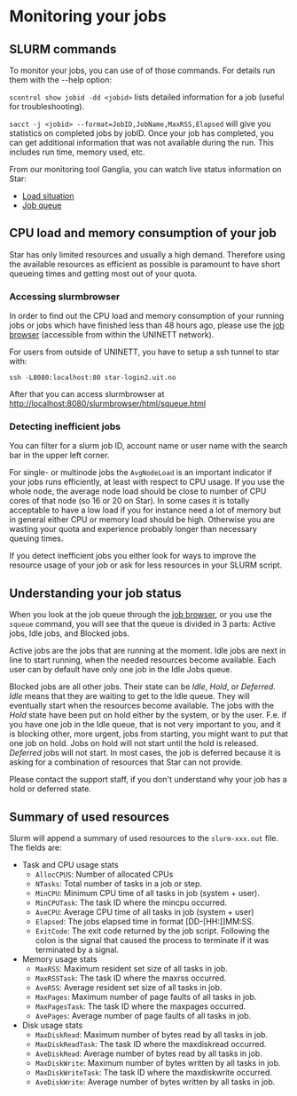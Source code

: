 # Monitoring your jobs

## SLURM commands

To monitor your jobs, you can use of of those commands. For details run
them with the <span class="title-ref">-</span>-help option:

`scontrol show jobid -dd <jobid>` lists detailed information for a job
(useful for troubleshooting).

`sacct -j <jobid> --format=JobID,JobName,MaxRSS,Elapsed` will give you
statistics on completed jobs by jobID. Once your job has completed, you
can get additional information that was not available during the run.
This includes run time, memory used, etc.

From our monitoring tool Ganglia, you can watch live status information
on Star:

-   [Load situation](http://star-adm.uit.no/ganglia/)
-   [Job
    queue](http://star-login2.uit.no/slurmbrowser/html/squeue.html)

## CPU load and memory consumption of your job

Star has only limited resources and usually a high demand. Therefore
using the available resources as efficient as possible is paramount to
have short queueing times and getting most out of your quota.

### Accessing slurmbrowser

In order to find out the CPU load and memory consumption of your running
jobs or jobs which have finished less than 48 hours ago, please use the
[job browser](http://star-login2.uit.no/slurmbrowser/html/squeue.html)
(accessible from within the UNINETT network).

For users from outside of UNINETT, you have to setup a ssh tunnel to
star with:

    ssh -L8080:localhost:80 star-login2.uit.no

After that you can access slurmbrowser at
<http://localhost:8080/slurmbrowser/html/squeue.html>

### Detecting inefficient jobs

You can filter for a slurm job ID, account name or user name with the
search bar in the upper left corner.

For single- or multinode jobs the `AvgNodeLoad` is an important
indicator if your jobs runs efficiently, at least with respect to CPU
usage. If you use the whole node, the average node load should be close
to number of CPU cores of that node (so 16 or 20 on Star). In some
cases it is totally acceptable to have a low load if you for instance
need a lot of memory but in general either CPU or memory load should be
high. Otherwise you are wasting your quota and experience probably
longer than necessary queuing times.

If you detect inefficient jobs you either look for ways to improve the
resource usage of your job or ask for less resources in your SLURM
script.

## Understanding your job status

When you look at the job queue through the [job
browser](http://star-login2.uit.no/slurmbrowser/html/squeue.html), or
you use the `squeue` command, you will see that the queue is divided in
3 parts: Active jobs, Idle jobs, and Blocked jobs.

Active jobs are the jobs that are running at the moment. Idle jobs are
next in line to start running, when the needed resources become
available. Each user can by default have only one job in the Idle Jobs
queue.

Blocked jobs are all other jobs. Their state can be *Idle*, *Hold*, or
*Deferred*. *Idle* means that they are waiting to get to the Idle queue.
They will eventually start when the resources become available. The jobs
with the *Hold* state have been put on hold either by the system, or by
the user. F.e. if you have one job in the Idle queue, that is not very
important to you, and it is blocking other, more urgent, jobs from
starting, you might want to put that one job on hold. Jobs on hold will
not start until the hold is released. *Deferred* jobs will not start. In
most cases, the job is deferred because it is asking for a combination
of resources that Star can not provide.

Please contact the support staff, if you don't understand why your job
has a hold or deferred state.

## Summary of used resources

Slurm will append a summary of used resources to the `slurm-xxx.out`
file. The fields are:

-   Task and CPU usage stats
    -   `AllocCPUS`: Number of allocated CPUs
    -   `NTasks`: Total number of tasks in a job or step.
    -   `MinCPU`: Minimum CPU time of all tasks in job (system + user).
    -   `MinCPUTask`: The task ID where the mincpu occurred.
    -   `AveCPU`: Average CPU time of all tasks in job (system + user)
    -   `Elapsed`: The jobs elapsed time in format \[DD-\[HH:\]\]MM:SS.
    -   `ExitCode`: The exit code returned by the job script. Following
        the colon is the signal that caused the process to terminate if
        it was terminated by a signal.
-   Memory usage stats
    -   `MaxRSS`: Maximum resident set size of all tasks in job.
    -   `MaxRSSTask`: The task ID where the maxrss occurred.
    -   `AveRSS`: Average resident set size of all tasks in job.
    -   `MaxPages`: Maximum number of page faults of all tasks in job.
    -   `MaxPagesTask`: The task ID where the maxpages occurred.
    -   `AvePages`: Average number of page faults of all tasks in job.
-   Disk usage stats
    -   `MaxDiskRead`: Maximum number of bytes read by all tasks in job.
    -   `MaxDiskReadTask`: The task ID where the maxdiskread occurred.
    -   `AveDiskRead`: Average number of bytes read by all tasks in job.
    -   `MaxDiskWrite`: Maximum number of bytes written by all tasks in
        job.
    -   `MaxDiskWriteTask`: The task ID where the maxdiskwrite occurred.
    -   `AveDiskWrite`: Average number of bytes written by all tasks in
        job.
